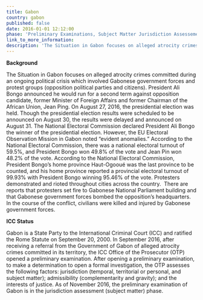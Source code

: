 ```yaml
---
title: Gabon
country: gabon
published: false
date: 2016-01-01 12:12:00
phase: 'Preliminary Examinations, Subject Matter Jurisdiction Assessement'
link_to_more_information:
description: 'The Situation in Gabon focuses on alleged atrocity crimes committed during an ongoing political crisis, following disputed 2016 presidential elections results, which involved Gabonese government forces and protest groups (opposition political parties and citizens).  The preliminary examination is in the jurisdiction assessment phase.'
---
```



**Background**

The Situation in Gabon focuses on alleged atrocity crimes committed during an ongoing political crisis which involved Gabonese government forces and protest groups (opposition political parties and citizens). President Ali Bongo announced he would run for a second term against opposition candidate, former Minister of Foreign Affairs and former Chairman of the African Union, Jean Ping. On August 27, 2016, the presidential election was held. Though the presidential election results were scheduled to be announced on August 30, the results were delayed and announced on August 31. The National Electoral Commission declared President Ali Bongo the winner of the presidential election. However, the EU Electoral Observation Mission in Gabon noted “evident anomalies.” According to the National Electoral Commission, there was a national electoral turnout of 59.5%, and President Bongo won 49.8% of the vote and Jean Pin won 48.2% of the vote. According to the National Electoral Commission, President Bongo’s home province Haut-Ogooué was the last province to be counted, and his home province reported a provincial electoral turnout of 99.93% with President Bongo winning 95.46% of the vote. Protesters demonstrated and rioted throughout cities across the country.  There are reports that protesters set fire to Gabonese National Parliament building and that Gabonese government forces bombed the opposition’s headquarters. In the course of the conflict, civilians were killed and injured by Gabonese government forces.

**ICC Status**

Gabon is a State Party to the International Criminal Court (ICC) and ratified the Rome Statute on September 20, 2000. In September 2016, after receiving a referral from the Government of Gabon of alleged atrocity crimes committed in its territory, the ICC Office of the Prosecutor (OTP) opened a preliminary examination. After opening a preliminary examination, to make a determination to open a formal investigation, the OTP assesses the following factors: jurisdiction (temporal, territorial or personal, and subject matter); admissibility (complementarity and gravity); and the interests of justice. As of November 2016, the preliminary examination of Gabon is in the jurisdiction assessment (subject matter) phase.